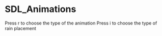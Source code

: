 # SDL_Animations

Press r to choose the type of the animation
Press i to choose the type of rain placement